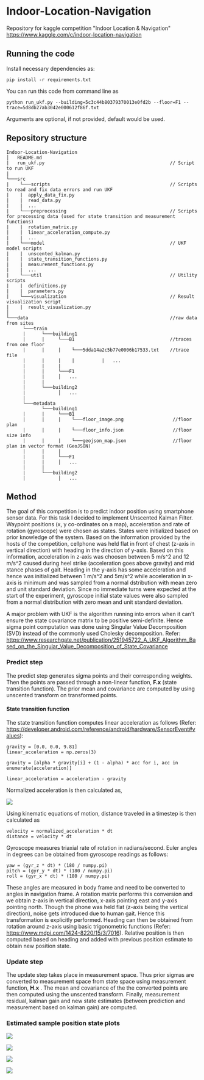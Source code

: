 # Indoor-Location-Navigation
Repository for kaggle competition "Indoor Location &amp; Navigation" https://www.kaggle.com/c/indoor-location-navigation

## Running the code

Install necessary dependencies as:

```
pip install -r requirements.txt
```

You can run this code from command line as

```
python run_ukf.py --building=5c3c44b80379370013e0fd2b --floor=F1 --trace=5d8db27ab3042e000612f86f.txt
```

Arguments are optional, if not provided, default would be used.

## Repository structure
```
Indoor-Location-Navigation
│   README.md
|   run_ukf.py                                              // Script to run UKF
|
└───src
|    └───scripts                                            // Scripts to read and fix data errors and run UKF
|    |  apply_data_fix.py
|    |  read_data.py
|    |  ...
|    └───preprocessing                                      // Scripts for processing data (used for state transition and measurement functions)
|    |  rotation_matrix.py
|    |  linear_acceleration_compute.py
|    |  ...
|    └───model                                              // UKF model scripts
|    |  unscented_kalman.py
|    |  state_transition_functions.py
|    |  measurement_functions.py
|    |  ...
|    └───util                                               // Utility scripts
|    |  definitions.py
|    |  parameters.py
|    └───visualization                                      // Result visualization script
|    |  result_visualization.py
│
└───data                                                    //raw data from sites
      └───train
      |      └───building1
      |      |     └───B1                                   //traces from one floor
      |      |     |    └───5dda14a2c5b77e0006b17533.txt    //trace file
      |      |     |    |          |   ...
      |      |     |
      |      |     └───F1
      |      |     │   ...
      |      |
      |      └───building2
      |            │   ...
      |
      └───metadata
             └───building1
      |      |     └───B1                                               
      |      |     |    └───floor_image.png                  //floor plan
      |      |     |    └───floor_info.json                  //floor size info
      |      |     |    └───geojson_map.json                 //floor plan in vector format (GeoJSON)
      |      |     |
      |      |     └───F1
      |      |     │   ...
      |      |
      |      └───building2
      |            │   ...
```


## Method
The goal of this competition is to predict indoor position using smartphone sensor data. For this task I decided to implement Unscented Kalman Filter. Waypoint positions (x, y co-ordinates on a map), acceleration and rate of rotation (gyroscope) were chosen as states. States were initialized based on prior knowledge of the system. Based on the information provided by the hosts of the competition, cellphone was held flat in front of chest (z-axis in vertical direction) with heading in the direction of y-axis. Based on this information, acceleration in z-axis was choosen between 5 m/s^2 and 12 m/s^2 caused during heel strike (acceleration goes above gravity) and mid stance phases of gait. Heading in the y-axis has some acceleration and hence was initialized between 1 m/s^2 and 5m/s^2 while acceleration in x-axis is minimum and was sampled from a normal dstribution with mean zero and unit standard deviation. Since no immediate turns were expected at the start of the experiment, gyroscope initial state values were also sampled from a normal distribution with zero mean and unit standard deviation.

A major problem with UKF is the algorithm running into errors when it can't ensure the state covariance matrix to be positive semi-definite. Hence sigma point computation was done using Singular Value Decomposition (SVD) instead of the commonly used Cholesky decomposition. Refer: https://www.researchgate.net/publication/251945722_A_UKF_Algorithm_Based_on_the_Singular_Value_Decomposition_of_State_Covariance

### Predict step
The predict step generates sigma points and their corresponding weights. Then the points are passed through a non-linear function, **F.x** (state transition function). The prior mean and covariance are computed by using unscented transform on transformed points.

#### State transition function

The state transition function computes linear acceleration as follows (Refer: https://developer.android.com/reference/android/hardware/SensorEvent#values):

```
gravity = [0.0, 0.0, 9.81]
linear_acceleration = np.zeros(3)
```
```
gravity = [alpha * gravity[i] + (1 - alpha) * acc for i, acc in enumerate(acceleration)]
```
```
linear_acceleration = acceleration - gravity
```

Normalized acceleration is then calculated as,

![](https://i.imgur.com/BAtbiz7.png)

Using kinematic equations of motion, distance traveled in a timestep is then calculated as 

```
velocity = normalized_acceleration * dt
distance = velocity * dt
```

Gyroscope measures triaxial rate of rotation in radians/second. Euler angles in degrees can be obtained from gyroscope readings as follows:

```
yaw = (gyr_z * dt) * (180 / numpy.pi)
pitch = (gyr_y * dt) * (180 / numpy.pi) 
roll = (gyr_x * dt) * (180 / numpy.pi)
```

These angles are measured in body frame and need to be converted to angles in navigation frame. A rotation matrix performs this conversion and we obtain z-axis in vertical direction, x-axis pointing east and y-axis pointing north. Though the phone was held flat (z-axis being the vertical direction), noise gets introduced due to human gait. Hence this transformation is explicitly performed. Heading can then be obtained from rotation around z-axis using basic trigonometric functions (Refer: https://www.mdpi.com/1424-8220/15/3/7016). Relative position is then computed based on heading and added with previous position estimate to obtain new position state.

### Update step

The update step takes place in measurement space. Thus prior sigmas are converted to measurement space from state space using measurement function, **H.x** . The mean and covariance of the the converted points are then computed using the unscented transform. Finally, measurement residual, kalman gain and new state estimates (between prediction and measurement based on kalman gain) are computed.

### Estimated sample position state plots 

![](https://i.imgur.com/3aY4RC1.png)

![](https://i.imgur.com/7lnrca2.png)

![](https://i.imgur.com/jhcpcUG.png)

![](https://i.imgur.com/KKbtZJv.png)
